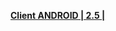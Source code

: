 **[Client ANDROID | 2.5 |  ](https://bh3rd-app.oss-cn-shanghai.aliyuncs.com/public/Android/20180726-android_versions-v2_5_hail_my_proud_queen_guofu.apk)**

